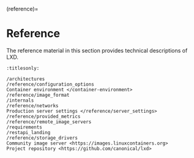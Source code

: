 (reference)=
# Reference

The reference material in this section provides technical descriptions of LXD.

```{toctree}
:titlesonly:

/architectures
/reference/configuration_options
Container environment </container-environment>
/reference/image_format
/internals
/reference/networks
Production server settings </reference/server_settings>
/reference/provided_metrics
/reference/remote_image_servers
/requirements
/restapi_landing
/reference/storage_drivers
Community image server <https://images.linuxcontainers.org>
Project repository <https://github.com/canonical/lxd>
```
